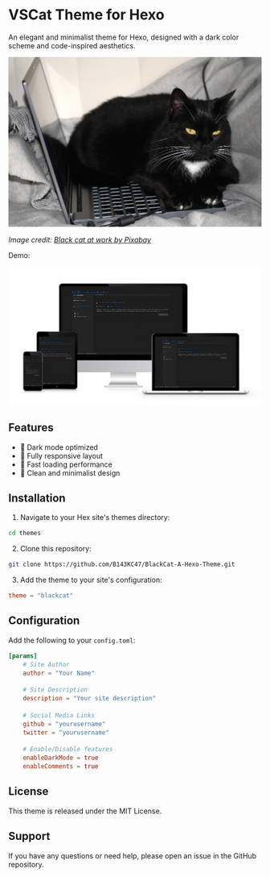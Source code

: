 # VSCat Theme for Hexo

An elegant and minimalist theme for Hexo, designed with a dark color scheme and code-inspired aesthetics.

![Black cat sitting at computer](cat.jpg)

*Image credit: [Black cat at work by Pixabay](https://pixabay.com/photos/cat-black-cat-work-computer-963931/)*

Demo:

![Demo Screenshot](VSC4T.png)

## Features

- 🌙 Dark mode optimized
- 📱 Fully responsive layout
- 🚀 Fast loading performance
- 🎨 Clean and minimalist design


## Installation

1. Navigate to your Hex site's themes directory:
```bash
cd themes
```

2. Clone this repository:
```bash
git clone https://github.com/B143KC47/BlackCat-A-Hexo-Theme.git
```

3. Add the theme to your site's configuration:
```toml
theme = "blackcat"
```

## Configuration

Add the following to your `config.toml`:

```toml
[params]
    # Site Author
    author = "Your Name"
    
    # Site Description
    description = "Your site description"
    
    # Social Media Links
    github = "yourusername"
    twitter = "yourusername"
    
    # Enable/Disable features
    enableDarkMode = true
    enableComments = true
```

## License

This theme is released under the MIT License.

## Support

If you have any questions or need help, please open an issue in the GitHub repository.
